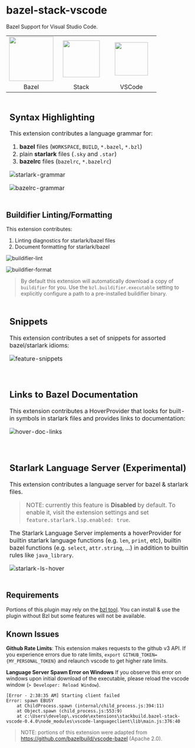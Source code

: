 # bazel-stack-vscode

Bazel Support for Visual Studio Code.

<table><tr>
<td style="width: 120px; text-align: center"><img src="https://upload.wikimedia.org/wikipedia/en/thumb/7/7d/Bazel_logo.svg/240px-Bazel_logo.svg.png" height="120"/></td>
<td style="width: 120px; text-align: center"><img src="https://user-images.githubusercontent.com/50580/78734740-486ba400-7906-11ea-89fa-f207544de185.png" height="100"/></td>
<td style="width: 120px; text-align: center"><img src="https://user-images.githubusercontent.com/29654835/27530004-e789a11e-5a13-11e7-8a34-870da7e678ac.PNG" height="90"/></td>
</tr><tr>
<td style="text-align: center">Bazel</td>
<td style="text-align: center">Stack</td>
<td style="text-align: center">VSCode</td>
</tr></table>


<table border-collapse="collapse" style="margin: 1rem 0">
<tr><td style="border: 1px solid rgba(255,255,255,0.16)">

## Syntax Highlighting

This extension contributes a language grammar for:

1. **bazel** files (`WORKSPACE`, `BUILD`, `*.bazel`, `*.bzl`)
2. plain **starlark** files (`.sky` and `.star`)
3. **bazelrc** files (`bazelrc`, `*.bazelrc`)

![starlark-grammar](https://user-images.githubusercontent.com/50580/87883685-38b03100-c9c6-11ea-88ac-04202a45abaf.png)

![bazelrc-grammar](https://user-images.githubusercontent.com/50580/88016408-8caf3880-cae0-11ea-8afa-a2898f136d2f.png)

</tr></tr>
</table>


## Buildifier Linting/Formatting

This extension contributes:

1. Linting diagnostics for starlark/bazel files
2. Document formatting for starlark/bazel

![buildifier-lint](https://user-images.githubusercontent.com/50580/88228725-ce4cfa00-cc2c-11ea-82a6-3d9a7975d148.gif)

![buildifier-format](https://user-images.githubusercontent.com/50580/88228704-cab97300-cc2c-11ea-9920-54e981c1e8ae.gif)

> By default this extension will automatically download a copy of `buildifier`
for you.  Use the `bzl.buildifier.executable` setting to  explicitly configure a
path to a pre-installed buildifier binary. 

</tr></tr>
</table>


<table border-collapse="collapse" style="margin: 1rem 0">
<tr><td style="border: 1px solid rgba(255,255,255,0.16)">

## Snippets

This extension contributes a set of snippets for assorted bazel/starlark
idioms:

![feature-snippets](https://user-images.githubusercontent.com/50580/87883832-60ec5f80-c9c7-11ea-87a8-ec78e7214670.png)
</tr></tr>
</table>

<table border-collapse="collapse" style="margin: 1rem 0">
<tr><td style="border: 1px solid rgba(255,255,255,0.16)">

## Links to Bazel Documentation

This extension contributes a HoverProvider that looks for built-in symbols in starlark files and provides links to documentation:

![hover-doc-links](https://user-images.githubusercontent.com/50580/87987703-4c2dcb80-ca9c-11ea-95f0-430b1d8856e7.gif)

</tr></tr>
</table>



<table border-collapse="collapse" style="margin: 1rem 0">
<tr><td style="border: 1px solid rgba(255,255,255,0.16)">

## Starlark Language Server (Experimental)

This extension contributes a language server for bazel & starlark files.  

> NOTE: currently this feature is **Disabled** by default.  To enable it, visit the extension settings and set `feature.starlark.lsp.enabled: true`.

The Starlark Language Server implements a hoverProvider for builtin starlark
language functions (e.g. `len`, `print`, etc), builtin bazel functions (e.g.
`select`, `attr.string`, ...) in addition to builtin rules like `java_library`. 

![starlark-ls-hover](https://user-images.githubusercontent.com/50580/89113148-551e8580-d42a-11ea-990e-04be3a90b77c.gif)

</tr></tr>
</table>


## Requirements

Portions of this plugin may rely on the [bzl tool](https://build.bzl.io).  You
can install & use the plugin without Bzl but some features will not be
available.


## Known Issues

**Github Rate Limits**: This extension makes requests to the github v3 API.  If
you experience errors due to rate limits, `export
GITHUB_TOKEN={MY_PERSONAL_TOKEN}` and relaunch vscode  to get higher rate
limits.

**Language Server Spawn Error on Windows** If you observe this error on windows upon initial download of the executable, please reload the vscode window (`> Developer: Reload Window`).

```
[Error - 2:38:35 AM] Starting client failed
Error: spawn EBUSY
	at ChildProcess.spawn (internal/child_process.js:394:11)
	at Object.spawn (child_process.js:553:9)
	at c:\Users\develop\.vscode\extensions\stackbuild.bazel-stack-vscode-0.4.0\node_modules\vscode-languageclient\lib\main.js:376:40
```

> NOTE: portions of this extension were adapted from
> https://github.com/bazelbuild/vscode-bazel (Apache 2.0).